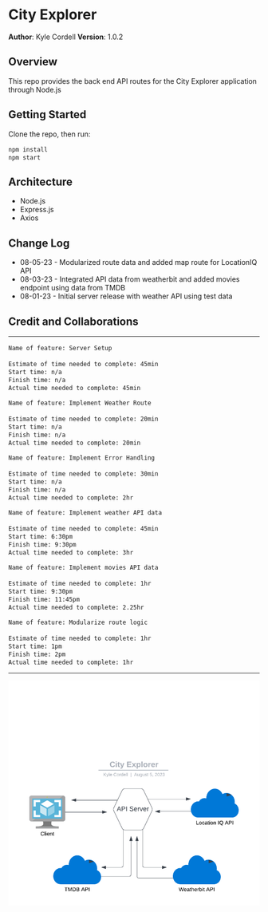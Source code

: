 # City Explorer

**Author**: Kyle Cordell
**Version**: 1.0.2

## Overview

This repo provides the back end API routes for the City Explorer application through Node.js

## Getting Started

Clone the repo, then run:

```
npm install
npm start
```

## Architecture

* Node.js
* Express.js
* Axios

## Change Log

* 08-05-23 - Modularized route data and added map route for LocationIQ API
* 08-03-23 - Integrated API data from weatherbit and added movies endpoint using data from TMDB
* 08-01-23 - Initial server release with weather API using test data

## Credit and Collaborations

---

```
Name of feature: Server Setup

Estimate of time needed to complete: 45min
Start time: n/a
Finish time: n/a
Actual time needed to complete: 45min
```

```
Name of feature: Implement Weather Route

Estimate of time needed to complete: 20min
Start time: n/a
Finish time: n/a
Actual time needed to complete: 20min
```

```
Name of feature: Implement Error Handling

Estimate of time needed to complete: 30min
Start time: n/a
Finish time: n/a
Actual time needed to complete: 2hr
```

```
Name of feature: Implement weather API data

Estimate of time needed to complete: 45min
Start time: 6:30pm
Finish time: 9:30pm
Actual time needed to complete: 3hr
```

```
Name of feature: Implement movies API data

Estimate of time needed to complete: 1hr
Start time: 9:30pm
Finish time: 11:45pm
Actual time needed to complete: 2.25hr
```

```
Name of feature: Modularize route logic

Estimate of time needed to complete: 1hr
Start time: 1pm
Finish time: 2pm
Actual time needed to complete: 1hr
```

---
![wwrc](/wrrc.png)
